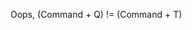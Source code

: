 <!--
id: 967424747
link: http://kevinisom.info/post/967424747/oops-command-q-command-t
slug: oops-command-q-command-t
date: Wed Aug 18 2010 04:43:04 GMT+1200 (NZST)
raw: {"blog_name":"kevinisom","id":967424747,"post_url":"http://kevinisom.info/post/967424747/oops-command-q-command-t","slug":"oops-command-q-command-t","type":"text","date":"2010-08-17 16:43:04 GMT","timestamp":1282063384,"state":"published","format":"html","reblog_key":"Gkg8lpzy","tags":[],"short_url":"http://tmblr.co/Zw68YyvgRhh","highlighted":[],"feed_item":"http://twitter.com/kev_nz/statuses/21374827513","from_feed_id":"650289","note_count":0,"title":null,"body":"<p>Oops, (Command + Q)&#160;!= (Command + T)</p>"}
publish: 2010-08-018
tags: 
title: null
-->


Oops, (Command + Q) != (Command + T)


